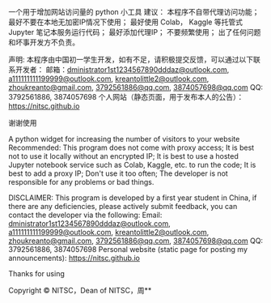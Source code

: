 一个用于增加网站访问量的 python 小工具
建议：
  本程序不自带代理访问功能；
  最好不要在本地无加密IP情况下使用；
  最好使用 Colab， Kaggle 等托管式 Jupyter 笔记本服务运行代码；
  最好添加代理IP；
  不要频繁使用；
  出了任何问题和坏事开发方不负责。

声明: 本程序由中国初一学生开发，如有不足，请积极提交反馈，可以通过以下联系开发者： 
邮箱：dministrator1st1234567890dddaz@outlook.com, 
a111111111199999@outlook.com, kreantolittle2@outlook.com, 
zhoukreanto@gmail.com, 3792561886@qq.com, 3874057698@qq.com 
QQ: 3792561886, 3874057698 
个人网站（静态页面，用于发布本人的公告）：https://nitsc.github.io

谢谢使用


A python widget for increasing the number of visitors to your website
Recommended:
  This program does not come with proxy access;
  It is best not to use it locally without an encrypted IP;
  It is best to use a hosted Jupyter notebook service such as Colab, Kaggle, etc. to run the code;
  It is best to add a proxy IP;
  Don't use it too often;
  The developer is not responsible for any problems or bad things.

DISCLAIMER: This program is developed by a first year student in China, if there are any deficiencies, please actively submit feedback, you can contact the developer via the following: 
Email: dministrator1st1234567890dddaz@outlook.com, 
a111111111199999@outlook.com, kreantolittle2@outlook.com, 
zhoukreanto@gmail.com, 3792561886@qq.com, 3874057698@qq.com 
QQ: 3792561886, 3874057698 
Personal website (static page for posting my announcements): https://nitsc.github.io

Thanks for using


Copyright © NITSC，Dean of NITSC，周**
